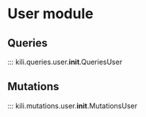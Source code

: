 # User module

## Queries

::: kili.queries.user.__init__.QueriesUser

## Mutations

::: kili.mutations.user.__init__.MutationsUser

